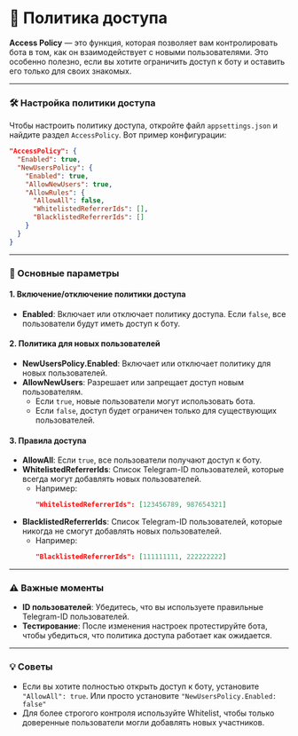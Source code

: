 # 🔐 Политика доступа

**Access Policy** — это функция, которая позволяет вам контролировать бота в том, как он взаимодействует с новыми пользователями. Это особенно полезно, если вы хотите ограничить доступ к боту и оставить его только для своих знакомых.

---

### 🛠 Настройка политики доступа

Чтобы настроить политику доступа, откройте файл `appsettings.json` и найдите раздел `AccessPolicy`. Вот пример конфигурации:

```json
"AccessPolicy": {
  "Enabled": true,
  "NewUsersPolicy": {
    "Enabled": true,
    "AllowNewUsers": true,
    "AllowRules": {
      "AllowAll": false,
      "WhitelistedReferrerIds": [],
      "BlacklistedReferrerIds": []
    }
  }
}
```

---

### 🎯 Основные параметры

#### 1. **Включение/отключение политики доступа**
- **Enabled**: Включает или отключает политику доступа. Если `false`, все пользователи будут иметь доступ к боту.

#### 2. **Политика для новых пользователей**
- **NewUsersPolicy.Enabled**: Включает или отключает политику для новых пользователей.
- **AllowNewUsers**: Разрешает или запрещает доступ новым пользователям.
  - Если `true`, новые пользователи могут использовать бота.
  - Если `false`, доступ будет ограничен только для существующих пользователей.

#### 3. **Правила доступа**
- **AllowAll**: Если `true`, все пользователи получают доступ к боту.
- **WhitelistedReferrerIds**: Список Telegram-ID пользователей, которые всегда могут добавлять новых пользователей.
   - Например:
     ```json
     "WhitelistedReferrerIds": [123456789, 987654321]
     ```
- **BlacklistedReferrerIds**: Список Telegram-ID пользователей, которые никогда не смогут добавлять новых пользователей.
   - Например:
     ```json
     "BlacklistedReferrerIds": [111111111, 222222222]
     ```

---

### ⚠️ Важные моменты

- **ID пользователей**: Убедитесь, что вы используете правильные Telegram-ID пользователей.
- **Тестирование**: После изменения настроек протестируйте бота, чтобы убедиться, что политика доступа работает как ожидается.

---

### 💡 Советы

- Если вы хотите полностью открыть доступ к боту, установите `"AllowAll": true`. Или просто установите `"NewUsersPolicy.Enabled: false"`
- Для более строгого контроля используйте Whitelist, чтобы только доверенные пользователи могли добавлять новых участников.
